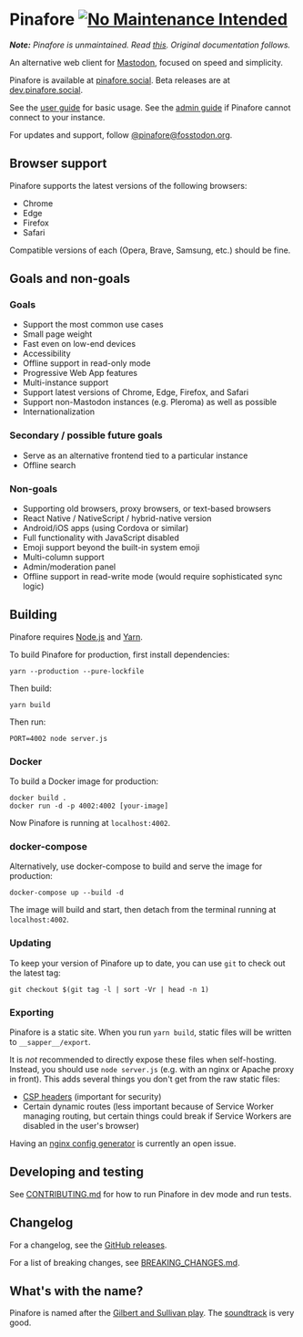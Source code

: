 # Pinafore [![No Maintenance Intended](http://unmaintained.tech/badge.svg)](http://unmaintained.tech/)

_**Note:** Pinafore is unmaintained. Read [this](https://nolanlawson.com/2023/01/09/retiring-pinafore/). Original documentation follows._

An alternative web client for [Mastodon](https://joinmastodon.org), focused on speed and simplicity.

Pinafore is available at [pinafore.social](https://pinafore.social). Beta releases are at [dev.pinafore.social](https://dev.pinafore.social).

See the [user guide](https://github.com/nolanlawson/pinafore/blob/master/docs/User-Guide.md) for basic usage. See the [admin guide](https://github.com/nolanlawson/pinafore/blob/master/docs/Admin-Guide.md) if Pinafore cannot connect to your instance.

For updates and support, follow [@pinafore@fosstodon.org](https://fosstodon.org/@pinafore).

## Browser support

Pinafore supports the latest versions of the following browsers:

- Chrome
- Edge
- Firefox
- Safari

Compatible versions of each (Opera, Brave, Samsung, etc.) should be fine.

## Goals and non-goals

### Goals

- Support the most common use cases
- Small page weight
- Fast even on low-end devices
- Accessibility
- Offline support in read-only mode
- Progressive Web App features
- Multi-instance support
- Support latest versions of Chrome, Edge, Firefox, and Safari
- Support non-Mastodon instances (e.g. Pleroma) as well as possible
- Internationalization

### Secondary / possible future goals

- Serve as an alternative frontend tied to a particular instance
- Offline search

### Non-goals

- Supporting old browsers, proxy browsers, or text-based browsers
- React Native / NativeScript / hybrid-native version
- Android/iOS apps (using Cordova or similar)
- Full functionality with JavaScript disabled
- Emoji support beyond the built-in system emoji
- Multi-column support
- Admin/moderation panel
- Offline support in read-write mode (would require sophisticated sync logic)

## Building

Pinafore requires [Node.js](https://nodejs.org/en/) and [Yarn](https://yarnpkg.com).

To build Pinafore for production, first install dependencies:

    yarn --production --pure-lockfile

Then build:

    yarn build

Then run:

    PORT=4002 node server.js

### Docker

To build a Docker image for production:

    docker build .
    docker run -d -p 4002:4002 [your-image]

Now Pinafore is running at `localhost:4002`.

### docker-compose

Alternatively, use docker-compose to build and serve the image for production:

    docker-compose up --build -d

The image will build and start, then detach from the terminal running at `localhost:4002`.

### Updating

To keep your version of Pinafore up to date, you can use `git` to check out the latest tag:

    git checkout $(git tag -l | sort -Vr | head -n 1)

### Exporting

Pinafore is a static site. When you run `yarn build`, static files will be
written to `__sapper__/export`.

It is _not_ recommended to directly expose these files when self-hosting. Instead, you should use `node server.js` (e.g. with an
nginx or Apache proxy in front). This adds several things you don't get from the raw static files:

- [CSP headers](https://developer.mozilla.org/en-US/docs/Web/HTTP/CSP) (important for security)
- Certain dynamic routes (less important because of Service Worker managing routing, but certain things could break if Service Workers are disabled in the user's browser)

Having an [nginx config generator](https://github.com/nolanlawson/pinafore/issues/1878) is currently an open issue.

## Developing and testing

See [CONTRIBUTING.md](https://github.com/nolanlawson/pinafore/blob/master/CONTRIBUTING.md) for
how to run Pinafore in dev mode and run tests.

## Changelog

For a changelog, see the [GitHub releases](http://github.com/nolanlawson/pinafore/releases/).

For a list of breaking changes, see [BREAKING_CHANGES.md](https://github.com/nolanlawson/pinafore/blob/master/BREAKING_CHANGES.md).

## What's with the name?

Pinafore is named after the [Gilbert and Sullivan play](https://en.wikipedia.org/wiki/Hms_pinafore). The [soundtrack](https://www.allmusic.com/album/gilbert-sullivan-hms-pinafore-1949-mw0001830483) is very good.
